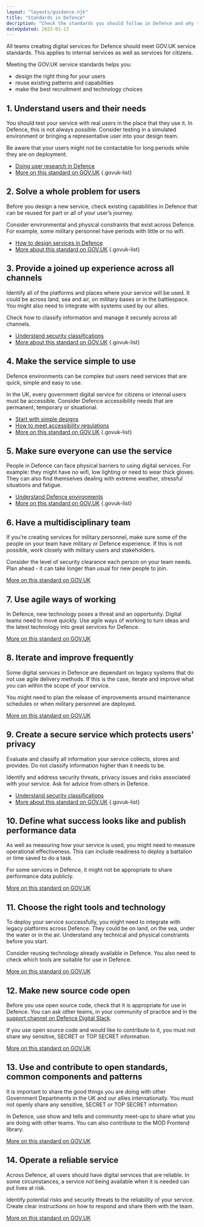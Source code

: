 ```yaml
---
layout: "layouts/guidance.njk"
title: "Standards in Defence"
decription: "Check the standards you should follow in Defence and why they are important for all digital services and products."
dateUpdated: 2023-01-13
---
```


All teams creating digital services for Defence should meet GOV.UK service standards. This applies to internal services as well as services for citizens. 

Meeting the GOV.UK service standards helps you:

- design the right thing for your users
- reuse existing patterns and capabilities
- make the best recruitment and technology choices

## 1. Understand users and their needs

You should test your service with real users in the place that they use it. In Defence, this is not always possible. Consider testing in a simulated environment or bringing a representative user into your design team. 

Be aware that your users might not be contactable for long periods while they are on deployment.

- [Doing user research in Defence](https://servicemanual.digital.mod.uk/user-research/)
- [More on this standard on GOV.UK](https://www.gov.uk/service-manual/service-standard/point-1-understand-user-needs)
{.govuk-list}


## 2. Solve a whole problem for users

Before you design a new service, check existing capabilities in Defence that can be reused for part or all of your user’s journey.

Consider environmental and physical constraints that exist across Defence. For example, some military personnel have periods with little or no wifi.

- [How to design services in Defence](https://servicemanual.digital.mod.uk/design/)
- [More about this standard on GOV.UK](https://www.gov.uk/service-manual/service-standard/point-2-solve-a-whole-problem)
{.govuk-list}


## 3. Provide a joined up experience across all channels

Identify all of the platforms and places where your service will be used. It could be across land, sea and air, on military bases or in the battlespace. You might also need to integrate with systems used by our allies. 

Check how to classify information and manage it securely across all channels. 

- [Understand security classifications](https://servicemanual.digital.mod.uk/security/)
- [More about this standard on GOV.UK](https://www.gov.uk/service-manual/service-standard/point-3-join-up-across-channels)
{.govuk-list}


## 4. Make the service simple to use

Defence environments can be complex but users need services that are quick, simple and easy to use.  

In the UK, every government digital service for citizens or internal users must be accessible. Consider Defence accessibility needs that are permanent, temporary or situational. 
	
- [Start with simple designs](https://servicemanual.digital.mod.uk/design/start-with-simple-designs/)
- [How to meet accessibility regulations](https://servicemanual.digital.mod.uk/accessibility/meet-accessibility-regulations/)
- [More on this standard on GOV.UK](https://www.gov.uk/service-manual/service-standard/point-4-make-the-service-simple-to-use)
{.govuk-list}


## 5. Make sure everyone can use the service

People in Defence can face physical barriers to using digital services. For example: they might have no wifi, low lighting or need to wear thick gloves. They can also find themselves dealing with extreme weather, stressful situations and fatigue. 

- [Understand Defence environments](https://servicemanual.digital.mod.uk/accessibility/meet-accessibility-regulations/)
- [More on this standard on GOV.UK](https://www.gov.uk/service-manual/service-standard/point-4-make-the-service-simple-to-use)
{.govuk-list}


## 6. Have a multidisciplinary team

If you’re creating services for military personnel, make sure some of the people on your team have military or Defence experience. If this is not possible, work closely with military users and stakeholders. 

Consider the level of security clearance each person on your team needs. 
Plan ahead -  it can take longer than usual for new people to join.

[More on this standard on GOV.UK](https://www.gov.uk/service-manual/service-standard/point-6-have-a-multidisciplinary-team)


## 7. Use agile ways of working
	
In Defence, new technology poses a threat and an opportunity. Digital teams need to move quickly. Use agile ways of working to turn ideas and the latest technology into great services for Defence. 

[More on this standard on GOV.UK](https://www.gov.uk/service-manual/service-standard/point-7-use-agile-ways-of-working)


## 8. Iterate and improve frequently

Some digital services in Defence are dependant on legacy systems that do not use agile delivery methods. If this is the case, iterate and improve what you can within the scope of your service.
	
You might need to plan the release of improvements around maintenance schedules or when military personnel are deployed. 

[More on this standard on GOV.UK](https://www.gov.uk/service-manual/service-standard/point-8-iterate-and-improve-frequently)


## 9. Create a secure service which protects users’ privacy

Evaluate and classify all information your service collects, stores and provides. Do not classify information higher than it needs to be.

Identify and address security threats, privacy issues and risks associated with your service. Ask for advice from others in Defence.

- [Understand security classifications](https://servicemanual.digital.mod.uk/security/)
- [More about this standard on GOV.UK](https://www.gov.uk/service-manual/service-standard/point-9-create-a-secure-service)
{.govuk-list}


## 10. Define what success looks like and publish performance data

As well as measuring how your service is used, you might need to measure operational effectiveness. This can include readiness to deploy a battalion or time saved to do a task.

For some services in Defence, it might not be appropriate to share performance data publicly. 

[More on this standard on GOV.UK](https://www.gov.uk/service-manual/service-standard/point-10-define-success-publish-performance-data)


## 11. Choose the right tools and technology

To deploy your service successfully, you might need to integrate with legacy platforms across Defence. They could be on land, on the sea, under the water or in the air. Understand any technical and physical constraints before you start. 

Consider reusing technology already available in Defence. You also need to check which tools are suitable for use in Defence.

[More on this standard on GOV.UK](https://www.gov.uk/service-manual/service-standard/point-11-choose-the-right-tools-and-technology)


## 12. Make new source code open

Before you use open source code, check that it is appropriate for use in Defence. You can ask other teams, in your community of practice and in the [support channel on Defence Digital Slack](https://defencedigital.slack.com/archives/C02GUNVHBBL). 

If you use open source code and would like to contribute to it, you must not share any sensitive, SECRET or TOP SECRET information.

[More on this standard on GOV.UK](https://www.gov.uk/service-manual/service-standard/point-12-make-new-source-code-open)


## 13. Use and contribute to open standards, common components and patterns

It is important to share the good things you are doing with other Government Departments in the UK and our allies internationally. You must not openly share any sensitive, SECRET or TOP SECRET information. 

In Defence, use show and tells and community meet-ups to share what you are doing with other teams. You can also contribute to the MOD Frontend library.  

[More on this standard on GOV.UK](https://www.gov.uk/service-manual/service-standard/point-13-use-common-standards-components-patterns)

## 14. Operate a reliable service

Across Defence, all users should have digital services that are reliable. In some circumstances, a service not being available when it is needed can put lives at risk. 

Identify potential risks and security threats to the reliability of your service. Create clear instructions on how to respond and share them with the team. 	

[More on this standard on GOV.UK](https://www.gov.uk/service-manual/service-standard/point-14-operate-a-reliable-service)
